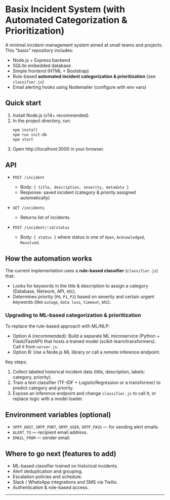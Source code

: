 # Basix Incident System (with Automated Categorization & Prioritization)

A minimal incident-management system aimed at small teams and projects. This "basix" repository includes:

- Node.js + Express backend
- SQLite embedded database
- Simple frontend (HTML + Bootstrap)
- Rule-based **automated incident categorization & prioritization** (see `classifier.js`)
- Email alerting hooks using Nodemailer (configure with env vars)

## Quick start

1. Install Node.js (v14+ recommended).
2. In the project directory, run:
   ```bash
   npm install
   npm run init-db
   npm start
   ```
3. Open http://localhost:3000 in your browser.

## API

- `POST /incident`
  - Body: `{ title, description, severity, metadata }`
  - Response: saved incident (category & priority assigned automatically)

- `GET /incidents`
  - Returns list of incidents.

- `POST /incident/:id/status`
  - Body: `{ status }` where status is one of `Open`, `Acknowledged`, `Resolved`.

## How the automation works

The current implementation uses a **rule-based classifier** (`classifier.js`) that:
- Looks for keywords in the title & description to assign a category (Database, Network, API, etc).
- Determines priority (`P0`, `P1`, `P2`) based on severity and certain urgent keywords (like `outage`, `data loss`, `timeout`, etc).

### Upgrading to ML-based categorization & prioritization
To replace the rule-based approach with ML/NLP:
- Option A (recommended): Build a separate ML microservice (Python + Flask/FastAPI) that hosts a trained model (scikit-learn/transformers). Call it from `server.js`.
- Option B: Use a Node.js ML library or call a remote inference endpoint.

Key steps:
1. Collect labeled historical incident data (title, description, labels: category, priority).
2. Train a text classifier (TF-IDF + LogisticRegression or a transformer) to predict category and priority.
3. Expose an inference endpoint and change `classifier.js` to call it, or replace logic with a model loader.

## Environment variables (optional)
- `SMTP_HOST`, `SMTP_PORT`, `SMTP_USER`, `SMTP_PASS` — for sending alert emails.
- `ALERT_TO` — recipient email address.
- `EMAIL_FROM` — sender email.

## Where to go next (features to add)
- ML-based classifier trained on historical incidents.
- Alert deduplication and grouping.
- Escalation policies and schedule.
- Slack / WhatsApp integrations and SMS via Twilio.
- Authentication & role-based access.

---

